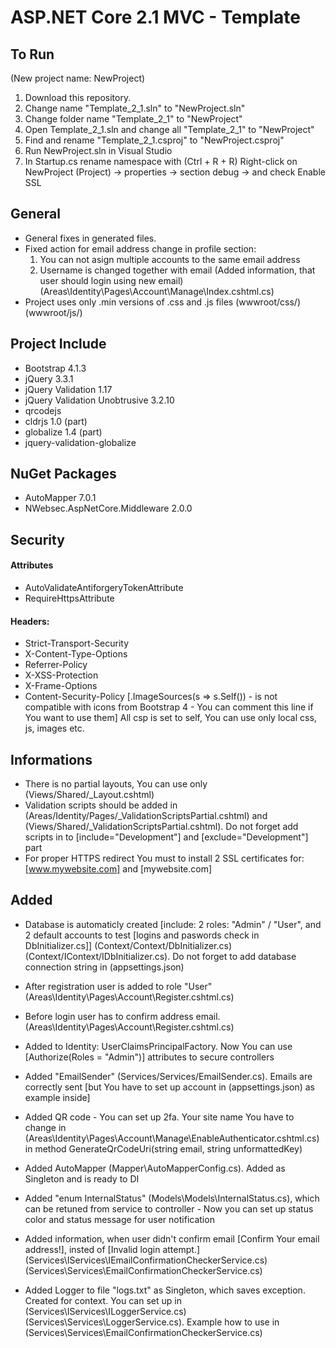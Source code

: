 # ASP.NET Core 2.1 MVC - Template

## To Run
(New project name: NewProject)
1) Download this repository.
2) Change name "Template_2_1.sln" to "NewProject.sln"
3) Change folder name "Template_2_1" to "NewProject"
4) Open Template_2_1.sln and change all "Template_2_1" to "NewProject"
5) Find and rename "Template_2_1.csproj" to "NewProject.csproj"
6) Run NewProject.sln in Visual Studio
7) In Startup.cs rename namespace with (Ctrl + R + R)
Right-click on NewProject (Project) -> properties -> section debug -> and check Enable SSL

## General 
- General fixes in generated files.
- Fixed action for email address change in profile section:
  1. You can not asign multiple accounts to the same email address
  2. Username is changed together with email (Added information, that user should login using new email)
  (Areas\Identity\Pages\Account\Manage\Index.cshtml.cs)
- Project uses only .min versions of .css and .js files 
  (wwwroot/css/) (wwwroot/js/)
  
## Project Include
- Bootstrap 4.1.3
- jQuery 3.3.1
- jQuery Validation 1.17
- jQuery Validation Unobtrusive 3.2.10
- qrcodejs
- cldrjs 1.0 (part)
- globalize 1.4 (part)
- jquery-validation-globalize

## NuGet Packages
- AutoMapper 7.0.1
- NWebsec.AspNetCore.Middleware 2.0.0

## Security
#### Attributes
- AutoValidateAntiforgeryTokenAttribute
- RequireHttpsAttribute

#### Headers:
- Strict-Transport-Security
- X-Content-Type-Options
- Referrer-Policy
- X-XSS-Protection
- X-Frame-Options	
- Content-Security-Policy [.ImageSources(s => s.Self()) - is not compatible with icons from Bootstrap 4 - You can comment this line if You want to use them]
	All csp is set to self, You can use only local css, js, images etc.

## Informations
- There is no partial layouts, You can use only (Views/Shared/_Layout.cshtml)
- Validation scripts should be added in (Areas/Identity/Pages/_ValidationScriptsPartial.cshtml) and (Views/Shared/_ValidationScriptsPartial.cshtml). Do not forget add scripts in to [include="Development"] and [exclude="Development"] part
- For proper HTTPS redirect You must to install 2 SSL certificates for: [www.mywebsite.com] and [mywebsite.com]

## Added
- Database is automaticly created [include: 2 roles: "Admin" / "User", and 2 default accounts to test [logins and paswords check in DbInitializer.cs]]
	(Context/Context/DbInitializer.cs) (Context/IContext/IDbInitializer.cs). Do not forget to add database connection string in (appsettings.json)
	
- After registration user is added to role "User"
  (Areas\Identity\Pages\Account\Register.cshtml.cs)
  
- Before login user has to confirm address email.
	(Areas\Identity\Pages\Account\Register.cshtml.cs)
	
- Added to Identity: UserClaimsPrincipalFactory. Now You can use [Authorize(Roles = "Admin")] attributes to secure controllers
	
- Added "EmailSender" (Services/Services/EmailSender.cs). Emails are correctly sent [but You have to set up account in (appsettings.json) as example inside]
	
- Added QR code - You can set up 2fa. Your site name You have to change in (Areas\Identity\Pages\Account\Manage\EnableAuthenticator.cshtml.cs) in method GenerateQrCodeUri(string email, string unformattedKey)
	
- Added AutoMapper (Mapper\AutoMapperConfig.cs). Added as Singleton and is ready to DI
	
- Added "enum InternalStatus" (Models\Models\InternalStatus.cs), which can be retuned from service to controller - Now you can set up status color and status message for user notification 

- Added information, when user didn't confirm email [Confirm Your email address!], insted of [Invalid login attempt.] (Services\IServices\IEmailConfirmationCheckerService.cs) (Services\Services\EmailConfirmationCheckerService.cs)

- Added Logger to file "logs.txt" as Singleton, which saves exception. Created for context. You can set up in (Services\IServices\ILoggerService.cs) (Services\Services\LoggerService.cs). Example how to use in (Services\Services\EmailConfirmationCheckerService.cs)
